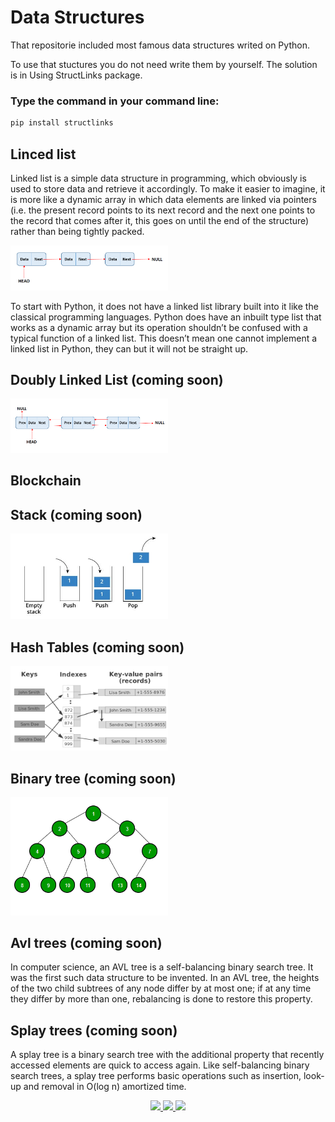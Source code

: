 # Data Structures

That repositorie included most famous data structures writed on Python.

To use that stuctures you do not need write them by yourself. The solution is in Using StructLinks package.

### Type the command in your command line:
```bash
pip install structlinks
```


## Linced list 

Linked list is a simple data structure in programming, which obviously is used to store data and retrieve it accordingly. To make it easier to imagine, it is more like a dynamic array in which data elements are linked via pointers (i.e. the present record points to its next record and the next one points to the record that comes after it, this goes on until the end of the structure) rather than being tightly packed.

<img src="https://github.com/ArtemenkoDany/Data-Structures/blob/main/pic/linked-list.PNG" alt="image" width="50%"/>

To start with Python, it does not have a linked list library built into it like the classical programming languages. Python does have an inbuilt type list that works as a dynamic array but its operation shouldn’t be confused with a typical function of a linked list. This doesn’t mean one cannot implement a linked list in Python, they can but it will not be straight up. 

## Doubly Linked List (coming soon)

<img src="https://github.com/ArtemenkoDany/Data-Structures/blob/main/pic/doubly-linked-list.png" alt="image" width="50%"/>

## Blockchain

## Stack (coming soon)

<img src="https://github.com/ArtemenkoDany/Data-Structures/blob/main/pic/satck.jpg" alt="image" width="50%"/>

## Hash Tables (coming soon)

<img src="https://github.com/ArtemenkoDany/Data-Structures/blob/main/pic/hash-table.png" alt="image" width="50%"/>

## Binary tree (coming soon)

<img src="https://github.com/ArtemenkoDany/Data-Structures/blob/main/pic/binary-tree-to-DLL.png" alt="image" width="50%"/>

## Avl trees (coming soon)
In computer science, an AVL tree is a self-balancing binary search tree. It was the first such data structure to be invented. In an AVL tree, the heights of the two child subtrees of any node differ by at most one; if at any time they differ by more than one, rebalancing is done to restore this property.

## Splay trees (coming soon)
A splay tree is a binary search tree with the additional property that recently accessed elements are quick to access again. Like self-balancing binary search trees, a splay tree performs basic operations such as insertion, look-up and removal in O(log n) amortized time.

<div align="center">
 <a href="https://www.instagram.com/danyderudenko/">
        <img src="https://github.com/ultralytics/yolov5/releases/download/v1.0/logo-social-instagram.png" width="3%"/>
    </a>
 
 <a href="https://github.com/ArtemenkoDany">
        <img src="https://github.com/ultralytics/yolov5/releases/download/v1.0/logo-social-github.png" width="3%"/>
    </a>
 
 <a href="https://www.facebook.com/dany.kreet/">
        <img src="https://github.com/ultralytics/yolov5/releases/download/v1.0/logo-social-facebook.png" width="3%"/>
    </a>
</div>
